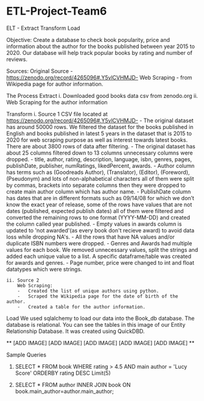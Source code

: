# ETL-Project-Team6

ELT - Extract Transform Load

Objective:
Create a database to check book popularity, price and information about the author for the books published between year 2015 to 2020. Our database will help track popular books by rating and number of reviews. 

Sources:
Original Source - https://zenodo.org/record/4265096#.Y5vlCVHMJD-
Web Scraping - from Wikipedia page for author information.

The Process
Extract
    i.	Downloaded good books data csv from zenodo.org
    ii.	Web Scraping for the author information


Transform
    i.	Source 1 CSV file located at 
        https://zenodo.org/record/4265096#.Y5vlCVHMJD-
        -	The original dataset has around 50000 rows. We filtered the dataset for the books published in English and books published in latest 5 years in the dataset that is 2015 to 2020 for web scraping purpose as well as interest towards latest books. There are about 3800 rows of data after filtering.
        -	The original dataset has about 25 columns filtered down to 13 columns unnecessary columns were dropped.
        -	title, author, rating, description, language, isbn, genres, pages, publishDate, publisher, numRatings, likedPercent, awards.
        -	Author column has terms such as (Goodreads Author), (Translator), (Editor), (Foreword), (Pseudonym) and lots of non-alphabetical characters all of them were split by commas, brackets into separate columns then they were dropped to create main author column which has author name.
        -	PublishDate column has dates that are in different formats such as 09/14/08 for which we don’t know the exact year of release, some of the rows have values that are not dates (published, expected publish dates) all of them were filtered and converted the remaining rows to one format (YYYY-MM-DD) and created the column called year published.
        -   Empty values in awards column is updated to 'not awarded'(as every book don't recieve award) to avoid data loss while dropping NA's.
        -	All the rows that have NA values and/or duplicate ISBN numbers were dropped.
        -	Genres and Awards had multiple values for each book. We removed unnecessary values, split the strings and added each unique value to a list. A specific dataframe/table was created for awards and genres.
        -   Page number, price were changed to int and float datatypes which were strings.

    ii.	Source 2
        Web Scraping:
        -	Created the list of unique authors using python.
        -	Scraped the Wikipedia page for the date of birth of the author.
        -	Created a table for the author information.


Load
We used sqlalchemy to load our data into the Book_db database. The database is relational. You can see the tables in this image of our Entity Relationship Database. It was created using QuickDBD.

**
[ADD IMAGE]
[ADD IMAGE]
[ADD IMAGE]
[ADD IMAGE]
[ADD IMAGE]
**

Sample Queries
1. SELECT *
FROM book
WHERE rating > 4.5 AND main author = 'Lucy Score'
ORDERBY rating DESC
Limit(5)

2. SELECT *
FROM author
INNER JOIN book ON book.main_author=author.main_author;


